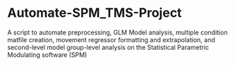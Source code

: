 # Automate-SPM_TMS-Project
A script to automate preprocessing, GLM Model analysis, multiple condition matfile creation, movement regressor formatting and extrapolation, and second-level model group-level analysis on the Statistical Parametric Modulating software (SPM)
